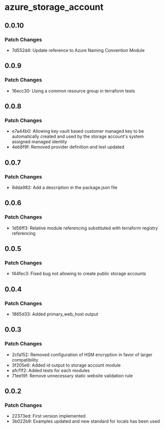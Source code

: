 # azure_storage_account

## 0.0.10

### Patch Changes

- 7d552d4: Update reference to Azure Naming Convention Module

## 0.0.9

### Patch Changes

- 16ecc30: Using a common resource group in terraform tests

## 0.0.8

### Patch Changes

- e7a44b0: Allowing key vault based customer managed key to be automatically created and used by the storage account's system assigned managed identity
- 4eb8f9f: Removed provider definition and test updated

## 0.0.7

### Patch Changes

- 8dda982: Add a description in the package.json file

## 0.0.6

### Patch Changes

- 1d56ff3: Relative module referencing substituted with terraform registry referencing

## 0.0.5

### Patch Changes

- f44fec3: Fixed bug not allowing to create public storage accounts

## 0.0.4

### Patch Changes

- 1865d33: Added primary_web_host output

## 0.0.3

### Patch Changes

- 2cfa152: Removed configuration of HSM encryption in favor of larger compatibility
- 3f205e6: Added id output to storage account module
- afcf1f2: Added tests for each modules
- 71ee19f: Remove unnecessary static website validation rule

## 0.0.2

### Patch Changes

- 22373ed: First version implemented
- 3b022b9: Examples updated and new standard for locals has been used
